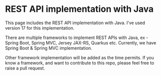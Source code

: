 # REST API implementation with Java

This page includes the REST API implementation with Java. I've used version 17 for this implementation. 

There are multiple frameworks to implement REST APIs with Java, ex - Spring Boot, Spring MVC, Jersey JAX-RS, Quarkus etc. Currently, we have Spring Boot & Spring MVC implementation.

Other framework implementation will be added as the time permits. If you know a framework, and want to contribute to this repo, please feel free to raise a pull request.
